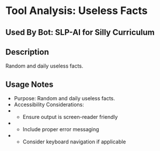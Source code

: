 # Tool Analysis: Useless Facts

## Used By Bot: SLP-AI for Silly Curriculum

## Description
Random and daily useless facts.


## Usage Notes
- Purpose: Random and daily useless facts.
- Accessibility Considerations:
- - Ensure output is screen-reader friendly
- - Include proper error messaging
- - Consider keyboard navigation if applicable
